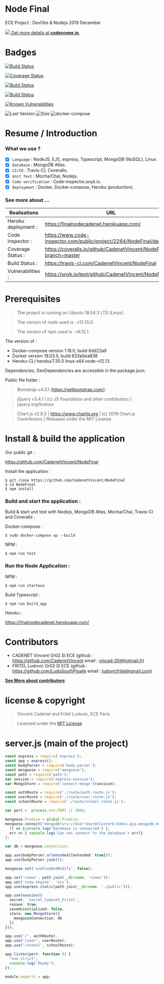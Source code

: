 # Node Final #

ECE Project : DevObs & Nodejs 2019 December

[![](https://codescene.io/projects/6384/status.svg) Get more details at **codescene.io**.](https://codescene.io/projects/6384/jobs/latest-successful/results)

# Badges #

[![Build Status](https://travis-ci.com/CadenetVincent/NodeFinal.svg?branch=master)](https://travis-ci.com/CadenetVincent/NodeFinal)

[![Coverage Status](https://coveralls.io/repos/github/CadenetVincent/NodeFinal/badge.svg?branch=master)](https://coveralls.io/github/CadenetVincent/NodeFinal?branch=master)

[![Build Status](https://www.code-inspector.com/project/2264/status/svg)](https://www.code-inspector.com/public/project/2264/NodeFinal/dashboard)

[![Build Status](https://www.code-inspector.com/project/2264/score/svg)](https://www.code-inspector.com/public/project/2264/NodeFinal/dashboard)

[![Known Vulnerabilities](https://snyk.io/test/github/CadenetVincent/NodeFinal/badge.svg?targetFile=package.json)](https://snyk.io/test/github/CadenetVincent/NodeFinal?targetFile=package.json)

<img alt="Last Version" src="https://img.shields.io/github/package-json/v/CadenetVincent/NodeFinal">
<img alt="Size" src="https://img.shields.io/github/languages/code-size/CadenetVincent/NodeFinal">
<img alt="docker-compose" src="https://img.shields.io/badge/docker--compose-mongo%20atlas%20%2B%20node-blueviolet">


# Resume / Introduction #

### What we use ? 

- [x] `Language` : NodeJS, EJS, express, Typescript, MongoDB (NoSQL), Linux.
- [x] `Database` : MongoDB Atlas.
- [x] `CI/CD` : Travis-CI, Coveralls. 
- [x] `Unit Test` : Mocha/Chai, Nodejs. 
- [x] `Code verification` : Code-inspector,snyk.io.
- [x] `Deployment` : Docker, Docker-compose, Heroku (production).

### See more about ...

| Realisations | URL |
|---------|-------|
| Heroku deployment :  | https://finalnodecadenet.herokuapp.com/ |
| Code inspector : | https://www.code-inspector.com/public/project/2264/NodeFinal/dashboard |
| Coverage Status : | https://coveralls.io/github/CadenetVincent/NodeFinal?branch=master |
| Build Status : | https://travis-ci.com/CadenetVincent/NodeFinal |
| Vulnerabilities : | https://snyk.io/test/github/CadenetVincent/NodeFinal |

# Prerequisites #

> The project is running on Ubuntu 18.04.3 LTS (Linux).

> The version of node used is : v12.13.0.

> The version of npm used is : v6.12.1.

The version of :
- Docker-compose version 1.18.0, build 8dd22a9
- Docker version 19.03.5, build 633a0ea838
- Heroku-CLI heroku/7.35.0 linux-x64 node-v12.13.

Dependencies, DevDependencies are accessible in the package.json.

Public file folder :

> Bootstrap v4.3.1 (https://getbootstrap.com/)

> jQuery v3.4.1 | (c) JS Foundation and other contributors | jquery.org/license 

> Chart.js v2.9.3 | https://www.chartjs.org | (c) 2019 Chart.js Contributors | Released under the MIT License

# Install & build the application #

Our public git :

https://github.com/CadenetVincent/NodeFinal

Install the application :

    $ git clone https://github.com/CadenetVincent/NodeFinal
    $ cd NodeFinal
    $ npm install

### Build and start the application : 

Build & start unit test with Nodejs, MongoDB Atlas, Mocha/Chai, Travis-CI and Coveralls : 

Docker-compose : 

    $ sudo docker-compose up --build

NPM : 

    $ npm run test

### Run the Node Application : 

NPM : 

    $ npm run startece

Build Typescript :

    $ npm run build_app

Heroku : 

https://finalnodecadenet.herokuapp.com/

# Contributors #

- CADENET Vincent Gr02 SI ECE (github : https://github.com/CadenetVincent email : vincad-20@hotmail.fr)
- FRITEL Ludovic Gr02 SI ECE (github : https://github.com/LudoSouthPigalle email : ludovicfritel@gmail.com)

**[See More about contributors](https://github.com/CadenetVincent/NodeFinal/blob/master/CONTRIBUTORS.md)**

# license & copyright #

> Vincent Cadenet and Fritel Ludovic, ECE Paris

> Licensed under the [MIT License](LICENSE)

# server.js (main of the project) #

```typescript
const express = require('express');
const app = express();
const bodyParser = require('body-parser');
const mongoose = require('mongoose');
const path = require('path');
var session = require('express-session');
var MongoStore = require('connect-mongo')(session);

const authRoute = require('./route/auth.route.js');
const userRoute = require('./route/user.route.js');
const schoolRoute = require('./route/school.route.js');

var port =  process.env.PORT || 3000;

mongoose.Promise = global.Promise;
mongoose.connect("mongodb+srv://User:User@cluster0-k3dxs.gcp.mongodb.net/ececadenetfritel", { useNewUrlParser: true }).then(
  () => {console.log('Database is connected') },
  err => { console.log('Can not connect to the database'+ err)}
);

var db = mongoose.connection;

app.use(bodyParser.urlencoded({extended: true}));
app.use(bodyParser.json());

mongoose.set('useFindAndModify', false);

app.set('views', path.join(__dirname, 'views'));
app.set('view engine', 'ejs');
app.use(express.static(path.join(__dirname, './public')));

app.use(session({
  secret: 'secret_Cadenet_Fritel',
  resave: true,
  saveUninitialized: false,
  store: new MongoStore({
    mongooseConnection: db
  })
}));

app.use('/', authRoute);
app.use('/user', userRoute);
app.use('/school', schoolRoute);

app.listen(port, function () {
  "use strict";
  console.log('Ready');
});

module.exports = app;

```





